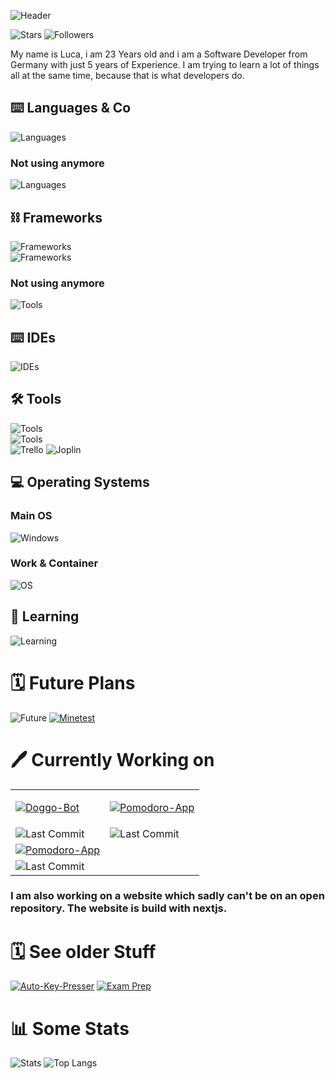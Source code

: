 ![Header](https://capsule-render.vercel.app/api?type=waving&color=0:FDE767,100:D04848&height=150&section=header&text=Hi%20I'm%20Lakay&fontColor=DCF2F1&stroke=000000&strokeWidth=2)

![Stars](https://img.shields.io/github/stars/lakayftw?style=for-the-badge)
![Followers](https://img.shields.io/github/followers/lakayftw?style=for-the-badge)

My name is Luca, i am 23 Years old and i am a Software Developer from Germany with just 5 years of Experience. I am trying to learn a lot of things all at the same time, because that is what developers do.


## ⌨️ Languages & Co
![Languages](https://go-skill-icons.vercel.app/api/icons?i=js,html,css,php,twig&titles=true)

### Not using anymore
![Languages](https://go-skill-icons.vercel.app/api/icons?i=cs)


## ⛓ Frameworks
![Frameworks](https://go-skill-icons.vercel.app/api/icons?i=react,next,nodejs,net,discordjs)   
![Frameworks](https://go-skill-icons.vercel.app/api/icons?i=tailwind,symfony)

### Not using anymore
![Tools](https://go-skill-icons.vercel.app/api/icons?i=blazor)



## ⌨️ IDEs
![IDEs](https://go-skill-icons.vercel.app/api/icons?i=vscode,visualstudio)

## 🛠️ Tools
![Tools](https://go-skill-icons.vercel.app/api/icons?i=github,git,docker,proxmox)   
![Tools](https://go-skill-icons.vercel.app/api/icons?i=npm,bash,neovim,md,notion)   
![Trello](https://img.shields.io/badge/Trello-0052CC?style=for-the-badge&logo=trello&logoColor=white)
![Joplin](https://img.shields.io/badge/Joplin-1071D3?style=for-the-badge&logo=joplin&logoColor=white)   

## 💻 Operating Systems
### Main OS
![Windows](https://go-skill-icons.vercel.app/api/icons?i=windows)
### Work & Container
![OS](https://go-skill-icons.vercel.app/api/icons?i=debian,ubuntu)

## 🔭 Learning
![Learning](https://go-skill-icons.vercel.app/api/icons?i=java,ts,python,flutter,remix)

# 🗓️ Future Plans
![Future](https://go-skill-icons.vercel.app/api/icons?i=c,cpp,godot,lua,blender)
[![Minetest](https://img.shields.io/badge/Minetest-53AC56?style=for-the-badge&logo=Minetest&logoColor=white)](https://www.minetest.net/)


# 🖊️ Currently Working on

<table>
  <tr>
    <td>

[![Doggo-Bot](https://github-readme-stats.vercel.app/api/pin/?username=lakayftw&repo=doggo-bot&theme=tokyonight)](https://github.com/LakayFTW/Doggo-Bot)
		</td>
		<td>
[![Pomodoro-App](https://github-readme-stats.vercel.app/api/pin/?username=lakayftw&repo=pomodoro-remix&theme=tokyonight)](https://github.com/LakayFTW/pomodoro-remix)
		</td>
	</tr>
	<tr>
	  <td>
![Last Commit](https://img.shields.io/github/last-commit/LakayFTW/Doggo-Bot?style=for-the-badge&color=blue)
		</td>
		<td>
![Last Commit](https://img.shields.io/github/last-commit/LakayFTW/pomodoro-remix?style=for-the-badge&color=blue)
		</td>
	</tr>
         <tr>
	 <td>
[![Pomodoro-App](https://github-readme-stats.vercel.app/api/pin/?username=lakayftw&repo=tabliss-css&theme=tokyonight)](https://github.com/LakayFTW/tabliss-css)
  	 </td>
	</tr>
        <tr>
	 <td>
![Last Commit](https://img.shields.io/github/last-commit/LakayFTW/tabliss-css?style=for-the-badge&color=blue)
	 </td>
	</tr>
</table>

### I am also working on a website which sadly can't be on an open repository. The website is build with nextjs.

# 🗓️ See older Stuff
[![Auto-Key-Presser](https://github-readme-stats.vercel.app/api/pin/?username=lakayftw&repo=auto-presser&theme=tokyonight)](https://github.com/LakayFTW/auto-presser)
[![Exam Prep](https://github-readme-stats.vercel.app/api/pin/?username=lakayftw&repo=exam-prep-fiae-2023&theme=tokyonight)](https://github.com/LakayFTW/exam-prep-fiae-2023)

# 📊 Some Stats
![Stats](https://github-readme-stats.vercel.app/api?username=lakayftw&show_icons=true&theme=tokyonight&rank_icon=github)
![Top Langs](https://github-readme-stats.vercel.app/api/top-langs/?username=lakayftw&layout=donut&theme=tokyonight)
